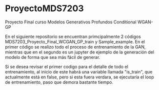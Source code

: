 # ProyectoMDS7203
Proyecto Final curso Modelos Generativos Profundos Conditional WGAN-GP

En el siguiente repositorio se encuentran primcipalmente 2 códigos MDS7203_Proyecto_Final_WCGAN_GP_train y Sample_example.
En el primer código se realizo todo el proceso de entrenamiento de la GAN, mientras que en el segundo es un jupyter de ejemplo de la generación del modelo de forma que sea más fácil de generar.

Si se desea revisar el primer codigo para el detalle de todo el entrenamiento, al inicio de este habrá una variable llamada "is_train", que actualmente está en false, pero si esta fuera verdara, se ejecutaría el loop de entrenamiento, paso que demora bastante tiempo.
